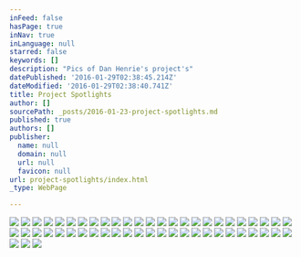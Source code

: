 ```yaml
---
inFeed: false
hasPage: true
inNav: true
inLanguage: null
starred: false
keywords: []
description: "Pics of Dan Henrie's project's"
datePublished: '2016-01-29T02:38:45.214Z'
dateModified: '2016-01-29T02:38:40.741Z'
title: Project Spotlights
author: []
sourcePath: _posts/2016-01-23-project-spotlights.md
published: true
authors: []
publisher:
  name: null
  domain: null
  url: null
  favicon: null
url: project-spotlights/index.html
_type: WebPage

---
```

![](https://the-grid-user-content.s3-us-west-2.amazonaws.com/ba0db00e-c87b-48d8-900e-0d581953aa35.jpg)
![](https://the-grid-user-content.s3-us-west-2.amazonaws.com/cc5278f4-3a80-4ab9-a0d4-d225580d0806.jpg)
![](https://the-grid-user-content.s3-us-west-2.amazonaws.com/bb5a8030-e4f1-4f99-aa00-352925dd20d2.jpg)
![](https://the-grid-user-content.s3-us-west-2.amazonaws.com/32588c25-81a2-4052-b0a0-2edfaba1757e.jpg)
![](https://the-grid-user-content.s3-us-west-2.amazonaws.com/33c57a9b-be81-4f10-a009-5ab4f02e853b.jpg)
![](https://the-grid-user-content.s3-us-west-2.amazonaws.com/a2bdee42-9c46-4f56-8674-f9d1720baa78.jpg)
![](https://the-grid-user-content.s3-us-west-2.amazonaws.com/50dc496c-1817-4be3-9110-3afa93eb994c.jpg)
![](https://the-grid-user-content.s3-us-west-2.amazonaws.com/263ac35a-f07e-4be7-a736-d78f5a9ff704.jpg)
![](https://the-grid-user-content.s3-us-west-2.amazonaws.com/49479c6c-09ee-45e7-8937-f7995c3d8e2f.jpg)
![](https://the-grid-user-content.s3-us-west-2.amazonaws.com/c5e048b9-4d85-40ee-a505-1b7d0826cab9.jpg)
![](https://the-grid-user-content.s3-us-west-2.amazonaws.com/b5cb8465-f5f9-4732-8446-502fa6287585.jpg)
![](https://the-grid-user-content.s3-us-west-2.amazonaws.com/7bb41e23-bef4-4dea-9ffa-78aaa2cec22e.jpg)
![](https://the-grid-user-content.s3-us-west-2.amazonaws.com/60169ec3-6e04-4947-8602-0b63a1f48feb.jpg)
![](https://the-grid-user-content.s3-us-west-2.amazonaws.com/e808d944-d5f3-4060-aeb5-b63b09a4bbf2.jpg)
![](https://the-grid-user-content.s3-us-west-2.amazonaws.com/04a6ab0b-7f9e-42eb-a84f-811e448c11d7.jpg)
![](https://the-grid-user-content.s3-us-west-2.amazonaws.com/75b820e4-f0ff-4630-9bb4-a0bffefeb179.jpg)
![](https://the-grid-user-content.s3-us-west-2.amazonaws.com/70218d1b-8ecb-4bd2-9f14-71054e28611f.jpg)
![](https://the-grid-user-content.s3-us-west-2.amazonaws.com/57a8d1f4-488d-4e6c-809c-373203a46ffe.jpg)
![](https://the-grid-user-content.s3-us-west-2.amazonaws.com/186ecc51-ffe6-4e7e-be63-0b481ab2bec0.jpg)
![](https://the-grid-user-content.s3-us-west-2.amazonaws.com/aa1b5685-d44e-4c09-abbb-660ea00c1098.jpg)
![](https://the-grid-user-content.s3-us-west-2.amazonaws.com/8ba5be4a-2386-4f40-a1fc-10bd867c3df3.jpg)
![](https://the-grid-user-content.s3-us-west-2.amazonaws.com/407d753e-b447-4671-8898-f259fd332048.jpg)
![](https://the-grid-user-content.s3-us-west-2.amazonaws.com/4c4de53a-9379-4d87-982d-943719be818e.jpg)
![](https://the-grid-user-content.s3-us-west-2.amazonaws.com/357882fa-44a6-44e7-9e59-3e0c30d1fce0.jpg)
![](https://the-grid-user-content.s3-us-west-2.amazonaws.com/5f42cfbd-1cfc-4409-bb4f-f4be08b2a08c.jpg)
![](https://the-grid-user-content.s3-us-west-2.amazonaws.com/64ec09a9-1e08-44c0-9204-f066c7994ec0.jpg)
![](https://the-grid-user-content.s3-us-west-2.amazonaws.com/a6b63f15-c6b1-4c6d-b17e-0ee9cb988f50.jpg)
![](https://the-grid-user-content.s3-us-west-2.amazonaws.com/3c4733a9-a2ef-40fd-9604-94ccd8508129.jpg)
![](https://the-grid-user-content.s3-us-west-2.amazonaws.com/5edb4727-5006-44c1-9a5d-770b77a927d3.jpg)
![](https://the-grid-user-content.s3-us-west-2.amazonaws.com/1ef952e0-ab40-4f4b-b723-2b2320075e38.jpg)
![](https://the-grid-user-content.s3-us-west-2.amazonaws.com/3197f65f-7fd5-4499-a731-64baec1d2bb8.JPG)
![](https://the-grid-user-content.s3-us-west-2.amazonaws.com/de2a4428-7a14-4033-b949-c13941ea07a0.jpg)
![](https://the-grid-user-content.s3-us-west-2.amazonaws.com/5b222128-89fb-494b-ba37-61a47bca48aa.jpg)
![](https://the-grid-user-content.s3-us-west-2.amazonaws.com/f935f85d-d350-4437-a32e-6f312583c656.jpg)
![](https://the-grid-user-content.s3-us-west-2.amazonaws.com/61804cfd-8930-450a-b3d0-499bf58755c5.jpg)
![](https://the-grid-user-content.s3-us-west-2.amazonaws.com/779c2896-c922-43cb-bd7b-f18068d13b28.jpg)
![](https://the-grid-user-content.s3-us-west-2.amazonaws.com/fce01675-3271-490f-a2f7-96581bc62374.jpg)
![](https://the-grid-user-content.s3-us-west-2.amazonaws.com/39fc8309-0750-4dc4-8468-b3524b2728ad.jpg)
![](https://the-grid-user-content.s3-us-west-2.amazonaws.com/0d67ea31-5a09-41f2-a530-e8098cf4192a.jpg)
![](https://the-grid-user-content.s3-us-west-2.amazonaws.com/078b1956-77ae-4cda-999c-bac92f752e83.jpg)
![](https://the-grid-user-content.s3-us-west-2.amazonaws.com/ed81b206-8d79-4f89-a16b-69f39cffaba1.jpg)
![](https://the-grid-user-content.s3-us-west-2.amazonaws.com/bb660f3b-603d-44e0-8168-0d38bcf6c000.jpg)
![](https://the-grid-user-content.s3-us-west-2.amazonaws.com/fb24d2d7-2c9b-48d3-9ba7-e114880c577c.jpg)
![](https://the-grid-user-content.s3-us-west-2.amazonaws.com/a58cba1a-02b7-4532-ae3f-97a718ed4c44.JPG)
![](https://the-grid-user-content.s3-us-west-2.amazonaws.com/3abe6b95-a48c-44c4-b5a2-fe92e47636e4.jpg)
![](https://the-grid-user-content.s3-us-west-2.amazonaws.com/d7227a0f-5924-4796-a01a-84926c75b17f.jpg)
![](https://the-grid-user-content.s3-us-west-2.amazonaws.com/48f61db5-e5bc-47f0-ae33-875563509e96.jpg)
![](https://the-grid-user-content.s3-us-west-2.amazonaws.com/dcac3a59-8b59-4658-9c7d-dc75a9c1e471.jpg)
![](https://the-grid-user-content.s3-us-west-2.amazonaws.com/a8f240dd-ed8a-4333-95c5-fa4122b327cc.jpg)
![](https://the-grid-user-content.s3-us-west-2.amazonaws.com/c1c1b169-dbf8-4718-a6be-d95d5838780f.jpg)
![](https://the-grid-user-content.s3-us-west-2.amazonaws.com/f29fa2b9-2df4-46f8-b966-743e03e05734.jpg)
![](https://the-grid-user-content.s3-us-west-2.amazonaws.com/04c1e162-db20-426d-8dc9-7cb85dfad6f4.JPG)
![](https://the-grid-user-content.s3-us-west-2.amazonaws.com/c654a4c5-8fe7-4217-8374-60f88fc48644.JPG)